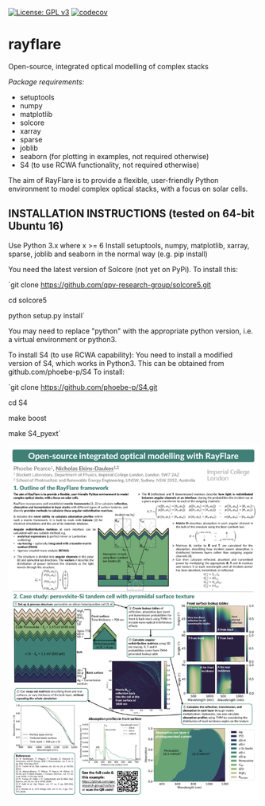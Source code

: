 [![License: GPL v3](https://img.shields.io/badge/License-GPLv3-blue.svg)](https://www.gnu.org/licenses/gpl-3.0)
[![codecov](https://codecov.io/gh/qpv-research-group/rayflare/branch/master/graph/badge.svg)](https://codecov.io/gh/qpv-research-group/rayflare)


# rayflare
Open-source, integrated optical modelling of complex stacks

*Package requirements:*
- setuptools
- numpy
- matplotlib
- solcore
- xarray
- sparse
- joblib
- seaborn (for plotting in examples, not required otherwise)
- S4 (to use RCWA functionality, not required otherwise)

The aim of RayFlare is to provide a flexible, user-friendly Python environment to model complex optical stacks, with a focus on solar cells. 

INSTALLATION INSTRUCTIONS (tested on 64-bit Ubuntu 16)
-----
Use Python 3.x where x >= 6
Install setuptools, numpy, matplotlib, xarray, sparse, joblib and seaborn in the normal way (e.g. pip install)

You need the latest version of Solcore (not yet on PyPi). To install this:

`git clone https://github.com/qpv-research-group/solcore5.git

cd solcore5

python setup.py install`

You may need to replace "python" with the appropriate python version, i.e. a virtual environment or python3.

To install S4 (to use RCWA capability):
You need to install a modified version of S4, which works in Python3. This can be obtained from github.com/phoebe-p/S4
To install:

`git clone https://github.com/phoebe-p/S4.git

cd S4

make boost

make S4_pyext`


![poster](poster.png "RayFlare poster")
